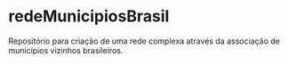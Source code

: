 # redeMunicipiosBrasil
Repositório para criação de uma rede complexa através da associação de municípios vizinhos brasileiros.
